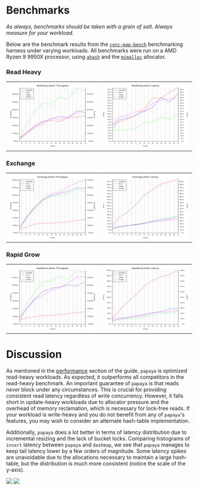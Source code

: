 # Benchmarks

*As always, benchmarks should be taken with a grain of salt. Always measure for your workload.*

Below are the benchmark results from the [`conc-map-bench`](https://github.com/xacrimon/conc-map-bench) benchmarking harness under varying workloads. All benchmarks were run on a AMD Ryzen 9 9950X processor, using [`ahash`](https://github.com/tkaitchuck/aHash) and the [`mimalloc`](https://github.com/microsoft/mimalloc) allocator.

### Read Heavy

| | |
:-------------------------:|:-------------------------:
![](assets/ReadHeavy.ahash.throughput.svg) | ![](assets/ReadHeavy.ahash.latency.svg)

### Exchange

| | |
:-------------------------:|:-------------------------:
![](assets/Exchange.ahash.throughput.svg) | ![](assets/Exchange.ahash.latency.svg)

### Rapid Grow

| | |
:-------------------------:|:-------------------------:
![](assets/RapidGrow.ahash.throughput.svg) | ![](assets/RapidGrow.ahash.latency.svg)

# Discussion

As mentioned in the [performance](../README#performance) section of the guide, `papaya` is optimized read-heavy workloads. As expected, it outperforms all competitors in the read-heavy benchmark. An important guarantee of `papaya` is that reads *never* block under any circumstances. This is crucial for providing consistent read latency regardless of write concurrency. However, it falls short in update-heavy workloads due to allocator pressure and the overhead of memory reclamation, which is necessary for lock-free reads. If your workload is write-heavy and you do not benefit from any of `papaya`'s features, you may wish to consider an alternate hash-table implementation.

Additionally, `papaya` does a lot better in terms of latency distribution due to incremental resizing and the lack of bucket locks. Comparing histograms of `insert` latency between `papaya` and `dashmap`, we see that `papaya` manages to keep tail latency lower by a few orders of magnitude. Some latency spikes are unavoidable due to the allocations necessary to maintain a large hash-table, but the distribution is much more consistent (notice the scale of the y-axis).

![](assets/papaya-hist.png)
![](assets/dashmap-hist.png)
